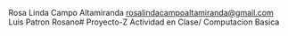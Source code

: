 Rosa Linda Campo Altamiranda
rosalindacampoaltamiranda@gmail.com
Luis Patron Rosano# Proyecto-Z
Actividad en Clase/ Computacion Basica
